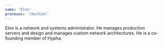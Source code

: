 ```yaml
---
name: 'Elon'
pronouns: '(he/him)'
---
```

Elon is a network and systems administrator. He manages production servers and design and manages custom network architectures. He is a co-founding member of Hypha.